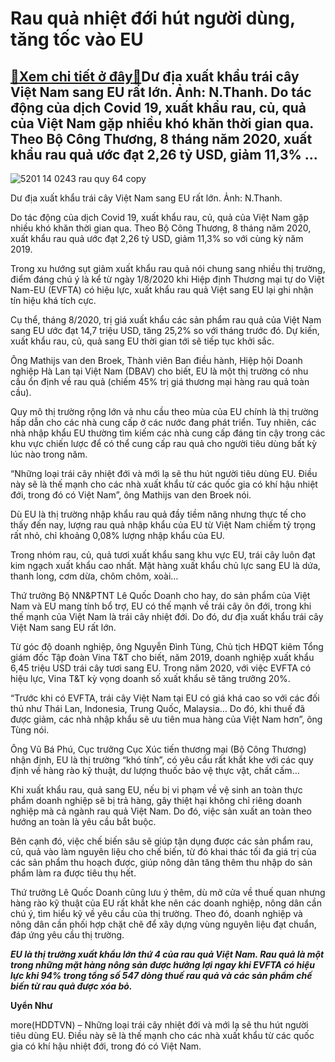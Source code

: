 Rau quả nhiệt đới hút người dùng, tăng tốc vào EU
=================================================

[:gift:Xem chi tiết ở đây:gift:](https://hddtvn.com/rau-qua-nhiet-doi-hut-nguoi-dung-tang-toc-vao-eu/)Dư địa xuất khẩu trái cây Việt Nam sang EU rất lớn. Ảnh: N.Thanh. Do tác động của dịch Covid 19, xuất khẩu rau, củ, quả của Việt Nam gặp nhiều khó khăn thời gian qua. Theo Bộ Công Thương, 8 tháng năm 2020, xuất khẩu rau quả ước đạt 2,26 tỷ USD, giảm 11,3% …
-----------------------------------------------------------------------------------------------------------------------------------------------------------------------------------------------------------------------------------------------------------------





![5201 14 0243 rau quy 64 copy](https://haiquanonline.com.vn/stores/news_dataimages/hungdn/042020/09/10/5201_14-_0243_rau_quY_6.4_Copy.jpg?rt=20201001162251 "Rau quả tươi... là mặt hàng được đánh giá nhiều cơ hội tăng tốc XK thời gian tới. 	Ảnh: N.Thanh.")


Dư địa xuất khẩu trái cây Việt Nam sang EU rất lớn. Ảnh: N.Thanh.



Do tác động của dịch Covid 19, xuất khẩu rau, củ, quả của Việt Nam gặp nhiều khó khăn thời gian qua. Theo Bộ Công Thương, 8 tháng năm 2020, xuất khẩu rau quả ước đạt 2,26 tỷ USD, giảm 11,3% so với cùng kỳ năm 2019.


Trong xu hướng sụt giảm xuất khẩu rau quả nói chung sang nhiều thị trường, điểm đáng chú ý là kể từ ngày 1/8/2020 khi Hiệp định Thương mại tự do Việt Nam-EU (EVFTA) có hiệu lực, xuất khẩu rau quả Việt sang EU lại ghi nhận tín hiệu khá tích cực.


Cụ thể, tháng 8/2020, trị giá xuất khẩu các sản phẩm rau quả của Việt Nam sang EU ước đạt 14,7 triệu USD, tăng 25,2% so với tháng trước đó. Dự kiến, xuất khẩu rau, củ, quả sang EU thời gian tới sẽ tiếp tục khởi sắc.


Ông Mathijs van den Broek, Thành viên Ban điều hành, Hiệp hội Doanh nghiệp Hà Lan tại Việt Nam (DBAV) cho biết, EU là một thị trường có nhu cầu ổn định về rau quả (chiếm 45% trị giá thương mại hàng rau quả toàn cầu).


Quy mô thị trường rộng lớn và nhu cầu theo mùa của EU chính là thị trường hấp dẫn cho các nhà cung cấp ở các nước đang phát triển. Tuy nhiên, các nhà nhập khẩu EU thường tìm kiếm các nhà cung cấp đáng tin cậy trong các khu vực chiến lược để có thể cung cấp rau quả cho người tiêu dùng bất kỳ lúc nào trong năm.


“Những loại trái cây nhiệt đới và mới lạ sẽ thu hút người tiêu dùng EU. Điều này sẽ là thế mạnh cho các nhà xuất khẩu từ các quốc gia có khí hậu nhiệt đới, trong đó có Việt Nam”, ông Mathijs van den Broek nói.


Dù EU là thị trường nhập khẩu rau quả đầy tiềm năng nhưng thực tế cho thấy đến nay, lượng rau quả nhập khẩu của EU từ Việt Nam chiếm tỷ trọng rất nhỏ, chỉ khoảng 0,08% lượng nhập khẩu của EU.


Trong nhóm rau, củ, quả tươi xuất khẩu sang khu vực EU, trái cây luôn đạt kim ngạch xuất khẩu cao nhất. Mặt hàng xuất khẩu chủ lực sang EU là dứa, thanh long, cơm dừa, chôm chôm, xoài…


Thứ trưởng Bộ NN&PTNT Lê Quốc Doanh cho hay, do sản phẩm của Việt Nam và EU mang tính bổ trợ, EU có thế mạnh về trái cây ôn đới, trong khi thế mạnh của Việt Nam là trái cây nhiệt đới. Do đó, dư địa xuất khẩu trái cây Việt Nam sang EU rất lớn.


Từ góc độ doanh nghiệp, ông Nguyễn Đình Tùng, Chủ tịch HĐQT kiêm Tổng giám đốc Tập đoàn Vina T&T cho biết, năm 2019, doanh nghiệp xuất khẩu 6,45 triệu USD trái cây tươi sang EU. Trong năm 2020, với việc EVFTA có hiệu lực, Vina T&T kỳ vọng doanh số xuất khẩu sẽ tăng trưởng 20%.


“Trước khi có EVFTA, trái cây Việt Nam tại EU có giá khá cao so với các đối thủ như Thái Lan, Indonesia, Trung Quốc, Malaysia… Do đó, khi thuế đã được giảm, các nhà nhập khẩu sẽ ưu tiên mua hàng của Việt Nam hơn”, ông Tùng nói.


Ông Vũ Bá Phú, Cục trưởng Cục Xúc tiến thương mại (Bộ Công Thương) nhận định, EU là thị trường “khó tính”, có yêu cầu rất khắt khe với các quy định về hàng rào kỹ thuật, dư lượng thuốc bảo vệ thực vật, chất cấm…


Khi xuất khẩu rau, quả sang EU, nếu bị vi phạm về vệ sinh an toàn thực phẩm doanh nghiệp sẽ bị trả hàng, gây thiệt hại không chỉ riêng doanh nghiệp mà cả ngành rau quả Việt Nam. Do đó, việc sản xuất an toàn theo hướng an toàn là yêu cầu bắt buộc.


Bên cạnh đó, việc chế biến sâu sẽ giúp tận dụng được các sản phẩm rau, củ, quả vào làm nguyên liệu cho chế biến, từ đó khai thác tối đa giá trị của các sản phẩm thu hoạch được, giúp nông dân tăng thêm thu nhập do sản phẩm làm ra được tiêu thụ hết.


Thứ trưởng Lê Quốc Doanh cũng lưu ý thêm, dù mở cửa về thuế quan nhưng hàng rào kỹ thuật của EU rất khắt khe nên các doanh nghiệp, nông dân cần chú ý, tìm hiểu kỹ về yêu cầu của thị trường. Theo đó, doanh nghiệp và nông dân cần phối hợp chặt chẽ để xây dựng vùng nguyên liệu đạt chuẩn, đáp ứng yêu cầu thị trường.





***EU là thị trường xuất khẩu lớn thứ 4 của rau quả Việt Nam. Rau quả là một trong những mặt hàng nông sản được hưởng lợi ngay khi EVFTA có hiệu lực khi 94% trong tổng số 547 dòng thuế rau quả và các sản phẩm chế biến từ rau quả được xóa bỏ.*** 




**Uyển Như**



more(HDDTVN) – Những loại trái cây nhiệt đới và mới lạ sẽ thu hút người tiêu dùng EU. Điều này sẽ là thế mạnh cho các nhà xuất khẩu từ các quốc gia có khí hậu nhiệt đới, trong đó có Việt Nam.

